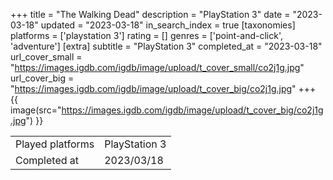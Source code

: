 +++
title = "The Walking Dead"
description = "PlayStation 3"
date = "2023-03-18"
updated = "2023-03-18"
in_search_index = true
[taxonomies]
platforms = ['playstation 3']
rating = []
genres = ['point-and-click', 'adventure']
[extra]
subtitle = "PlayStation 3"
completed_at = "2023-03-18"
url_cover_small = "https://images.igdb.com/igdb/image/upload/t_cover_small/co2j1g.jpg"
url_cover_big = "https://images.igdb.com/igdb/image/upload/t_cover_big/co2j1g.jpg"
+++
{{ image(src="https://images.igdb.com/igdb/image/upload/t_cover_big/co2j1g.jpg") }}

|              |            |
| ------------ | ---------- |
| Played platforms    | PlayStation 3 |
| Completed at | 2023/03/18 |

